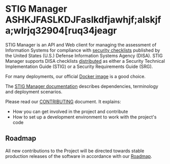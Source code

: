# STIG Manager ASHKJFASLKDJFaslkdfjawhjf;alskjfa;wlrjq32904[ruq34jeagr

STIG Manager is an API and Web client for managing the assessment of Information Systems for compliance with [security checklists](https://public.cyber.mil/stigs/) published by the United States (U.S.) Defense Information Systems Agency (DISA). STIG Manager supports DISA checklists [distributed](https://public.cyber.mil/stigs/downloads/) as either a Security Technical Implementation Guide (STIG) or a Security Requirements Guide (SRG).

For many deployments, our official [Docker image](https://hub.docker.com/r/nuwcdivnpt/stig-manager) is a good choice.

The [STIG Manager documentation](https://nuwcdivnpt.github.io/stig-manager) describes dependencies, terminology and deployment scenarios.

Please read our [CONTRIBUTING](CONTRIBUTING.md) document. It explains:
- How you can get involved in the project and contribute
- How to set up a development environment to work with the project's code 

## Roadmap

All new contributions to the Project will be directed towards stable production releases of the software in accordance with our [Roadmap](docs/roadmap.md).
